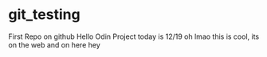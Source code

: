 # git_testing
First Repo on github
Hello Odin Project today is 12/19
oh lmao this is cool, its on the web and on here 
hey